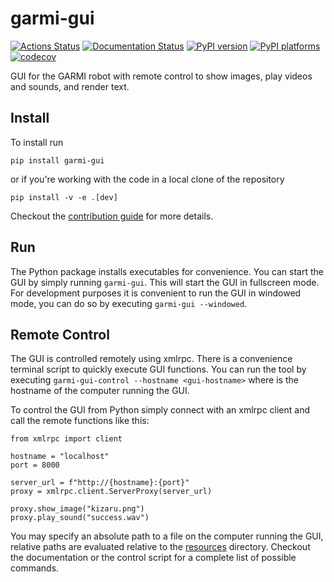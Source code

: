# garmi-gui

[![Actions Status][actions-badge]][actions-link]
[![Documentation Status][rtd-badge]][rtd-link]
[![PyPI version][pypi-version]][pypi-link]
[![PyPI platforms][pypi-platforms]][pypi-link] [![codecov][cov-badge]][cov-link]

GUI for the GARMI robot with remote control to show images, play videos and
sounds, and render text.

## Install

To install run

```
pip install garmi-gui
```

or if you're working with the code in a local clone of the repository

```
pip install -v -e .[dev]
```

Checkout the [contribution guide](./.github/CONTRIBUTING.md) for more details.

## Run

The Python package installs executables for convenience. You can start the GUI
by simply running `garmi-gui`. This will start the GUI in fullscreen mode. For
development purposes it is convenient to run the GUI in windowed mode, you can
do so by executing `garmi-gui --windowed`.

## Remote Control

The GUI is controlled remotely using xmlrpc. There is a convenience terminal
script to quickly execute GUI functions. You can run the tool by executing
`garmi-gui-control --hostname <gui-hostname>` where <gui-hostname> is the
hostname of the computer running the GUI.

To control the GUI from Python simply connect with an xmlrpc client and call the
remote functions like this:

```
from xmlrpc import client

hostname = "localhost"
port = 8000

server_url = f"http://{hostname}:{port}"
proxy = xmlrpc.client.ServerProxy(server_url)

proxy.show_image("kizaru.png")
proxy.play_sound("success.wav")
```

You may specify an absolute path to a file on the computer running the GUI,
relative paths are evaluated relative to the
[resources](https://github.com/JeanElsner/garmi-gui/tree/main/src/garmi_gui/resources)
directory. Checkout the documentation or the control script for a complete list
of possible commands.

<!-- SPHINX-START -->

<!-- prettier-ignore-start -->
[actions-badge]:            https://img.shields.io/github/actions/workflow/status/JeanElsner/garmi-gui/ci.yml
[actions-link]:             https://github.com/JeanElsner/garmi-gui/actions
[pypi-link]:                https://pypi.org/project/garmi-gui/
[pypi-platforms]:           https://img.shields.io/pypi/pyversions/garmi-gui
[pypi-version]:             https://img.shields.io/pypi/v/garmi-gui
[rtd-badge]:                https://readthedocs.org/projects/garmi-gui/badge/?version=latest
[rtd-link]:                 https://garmi-gui.readthedocs.io/en/latest/?badge=latest
[cov-badge]:                https://img.shields.io/codecov/c/gh/JeanElsner/garmi-gui
[cov-link]:                 https://app.codecov.io/gh/JeanElsner/garmi-gui
<!-- prettier-ignore-end -->
